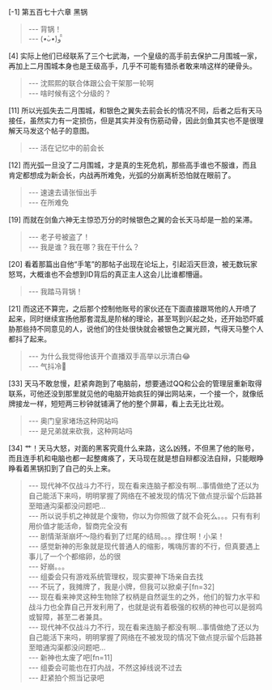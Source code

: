 
[-1] 第五百七十六章 黑锅
>--- 背锅！<br>
>--- (*•̀ᴗ•́*)و ̑̑<br>

[4] 实际上他们已经联系了三个七武海，一个皇级的高手前去保护二月围城一家，再加上二月围城本身也是王级高手，几乎不可能有猎杀者敢来啃这样的硬骨头。
>--- 沈熙熙的联合体跟公会干架那一轮啊<br>
>--- 啥时候有这个分级的？<br>

[11] 所以光弧失去二月围城，和银色之翼失去前会长的情况不同，后者之后有天马接任，虽然实力有一定损伤，但是其实并没有伤筋动骨，因此剑鱼其实也不是很理解天马发这个帖子的意图。
>--- 活在记忆中的前会长<br>

[12] 而光弧一旦没了二月围城，才是真的生死危机，那些高手谁也不服谁，而且肯定都想成为新会长，内战再所难免，光弧的分崩离析恐怕就在眼前了。
>--- 速速去请张恒出手<br>
>--- 在所难免<br>

[19] 而就在剑鱼六神无主惊恐万分的时候银色之翼的会长天马却是一脸的呆滞。
>--- 老子号被盗了！<br>
>--- 我是谁？我在哪？我在干什么？<br>

[20] 看着那篇出自他“手笔”的那帖子出现在论坛上，引起滔天巨浪，被无数玩家怒骂，大概谁也不会想到ID背后的真正主人这会儿比谁都懵逼。
>--- 我踏马背锅！<br>

[21] 而这还不算完，之后那个控制他账号的家伙还在下面直接跟骂他的人开喷了起来，同时继续宣扬他那套混乱是阶梯的理论，甚至骂到兴起之处，还开始恐吓威胁那些持不同意见的人，说他们的住处很快就会被银色之翼光顾，气得天马整个人都抖了起来。
>--- 为什么我觉得他该开个直播双手高举以示清白😂<br>
>--- 气抖冷🥶<br>

[33] 天马不敢怠慢，赶紧奔跑到了电脑前，想要通过QQ和公会的管理层重新取得联系，可他还没到那里就见他的电脑开始疯狂的弹出网站来，一个接一个，就像纸牌接龙一样，短短两三秒钟就铺满了他的整个屏幕，看上去无比壮观。
>--- 奥门皇家堵场这种网站吗<br>
>--- 是兄弟就来砍我，这种网站吗<br>

[34] 艹！天马大怒，对面的黑客究竟什么来路，这么凶残，不但黑了他的账号，而且连手机和电脑也都一起整瘫痪了，天马现在就是想自辩都没法自辩，只能眼睁睁看着黑锅扣到了自己的头上来。
>--- 现代神不仅战斗力不行，现在看来连脑子都没有啊…事情做绝了还以为自己能活下来吗，明明掌握了网络在不被发现的情况下做点提示留个后路甚至暗通沟渠都没问题吧…<br>
>--- 所以说手机之神就是个废物，你以为你照做了就不会死么。。。只有有利用价值才能活命，智商完全没有<br>
>--- 剧情渐渐崩坏～隐约看到了烂尾的结局。。。撑住啊！小呆！<br>
>--- 感觉新神的形象就是现代普通人的缩影，嘴嗨厉害的不行，但真要遇上事儿了一个个都缩卵，怂的很<br>
>--- 好崩。。。<br>
>--- 组委会只有游戏系统管理权，现实要神下场亲自去找<br>
>--- 不玩了，我摊牌了，我是小牌，但我可以掀桌子[fn=32]<br>
>--- 现在看来神灵这种生物除了权柄是自然诞生的之外，他们的智力水平和战斗力也全靠自己开发利用了，也就是说有着极强的权柄的神也可以是弱鸡或智障，甚至二者兼具。<br>
>--- 现代神不仅战斗力不行，现在看来连脑子都没有啊…事情做绝了还以为自己能活下来吗，明明掌握了网络在不被发现的情况下做点提示留个后路甚至暗通沟渠都没问题吧…<br>
>--- 新神也太废了吧[fn=11]<br>
>--- 组委会可能也在打内战，不然这掉线说不过去<br>
>--- 赶紧拍个照当记录吧<br>
